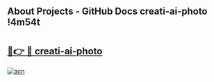 ## About Projects - GitHub Docs creati-ai-photo !4m54t

# <h2><a href="https://andorid.site?title=creati-ai-photo&ref=19M">🔗👉 🔴 creati-ai-photo</a></h2>

[![acn](https://github.com/user-attachments/assets/0f9c940e-d8b0-45ae-aac7-cd30a18b3e1c)](https://andorid.site?title=creati-ai-photo&ref=19M)
